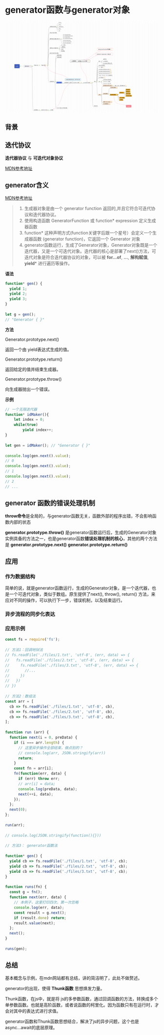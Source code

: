 # generator函数与generator对象

![generator](./img/genetator.png)


## 背景

## 迭代协议

**迭代器协议** 与 **可迭代对象协议**

[MDN参考地址](https://developer.mozilla.org/zh-CN/docs/Web/JavaScript/Reference/Iteration_protocols#iterable)

## generator含义

[MDN参考地址](https://developer.mozilla.org/zh-CN/docs/Web/JavaScript/Reference/Global_Objects/Generator)

>1. 生成器对象是由一个 generator function 返回的,并且它符合可迭代协议和迭代器协议。
>2. 使用构造函数  GeneratorFunction 或 function* expression 定义生成器函数
>3. function* 这种声明方式(function关键字后跟一个星号）会定义一个生成器函数 (generator function)，它返回一个  Generator  对象
>4. generator函数运行，生成了Generator对象，Generator对象既是一个迭代器，又是一个可迭代对象。迭代器的核心是部署了next()方法，可迭代对象是符合迭代器协议的对象，可以被 **for...of**, **...**, **解构赋值**, **yield*** 进行遍历等操作。

**语法**

```js
function* gen() { 
  yield 1;
  yield 2;
  yield 3;
}

let g = gen(); 
// "Generator { }"
```

**方法**

Generator.prototype.next()

返回一个由 yield表达式生成的值。

Generator.prototype.return()

返回给定的值并结束生成器。

Generator.prototype.throw()

向生成器抛出一个错误。

**示例**

```js
// 一个无限迭代器
function* idMaker(){
    let index = 0;
    while(true)
        yield index++;
}

let gen = idMaker(); // "Generator { }"

console.log(gen.next().value); 
// 0
console.log(gen.next().value); 
// 1
console.log(gen.next().value); 
// 2
// ...
```

## generator 函数的错误处理机制

**throw命令**是全局的，与generator函数无关，函数外部的程序出错，不会影响函数内部的状态

**generator.prototype.throw()** 是generator函数运行后，生成的Generator对象实例具备的方法之一，也是generator函数**错误处理机制的核心**，其他的两个方法是 **generator.prototype.next()** **generator.prototype.return()**

## 应用

### 作为数据结构

简单的说，就是generator函数运行，生成的Generator对象，是一个迭代器，也是一个可迭代对象，类似于数组。原生提供了next(), throw(), return() 方法，来应对不同的操作，可以执行下一步，错误机制，以及结束运行。

### 异步流程的同步化表达

### 应用示例

```js
const fs = require('fs');

// 方法1：回调地狱法
// fs.readFile('./files/1.txt', 'utf-8', (err, data) => {
//   fs.readFile('./files/2.txt', 'utf-8', (err, data) => {
//     fs.readFile('./files/3.txt', 'utf-8', (err, data) => {
//       //...
//     })
//   })
// })

// 方法2：数组法
const arr = [
  cb => fs.readFile('./files/1.txt', 'utf-8', cb),
  cb => fs.readFile('./files/2.txt', 'utf-8', cb),
  cb => fs.readFile('./files/3.txt', 'utf-8', cb),
];

function run (arr) {
  function next(i = 0, preData) {
    if (i === arr.length) {
      // 这里异步操作全部结束，做点别的？
      // console.log(arr, JSON.stringify(arr))
      return;
    }
    const fn = arr[i];
    fn(function(err, data) {
      if (err) throw err;
      // arr[i] = data;
      console.log(preData, data);
      next(++i, data);
    });
  };
  next(0);
};

run(arr);

// console.log(JSON.stringify(function(){}))

// 方法3： generator函数法

function* gen() {
  yield cb => fs.readFile('./files/1.txt', 'utf-8', cb);
  yield cb => fs.readFile('./files/2.txt', 'utf-8', cb);
  yield cb => fs.readFile('./files/3.txt', 'utf-8', cb);
}

function runs(fn) {
  const g = fn();
  function next(err, data) {
    // 本例子，这里打印四次，第一次忽略
    console.log(err, data);
    const result = g.next();
    if (result.done) return;
    result.value(next);
  };
  next();
}

runs(gen);
```

## 总结

基本概念与示例，在mdn网站都有总结，讲的简洁明了，此处不做赘述。

generator的出现，使得 **Thunk函数** 思想焕发力量。

Thunk函数，在js中，就是将 js的多参数函数，通过回调函数的方法，转换成多个单参数函数。也就是高阶函数，或者说函数的柯里化。因为函数只有在运行时，才会对其中的表达式进行求值。

generator函数和Thunk函数思想结合，解决了js的异步问题，这个也是async...await的底层原理。
